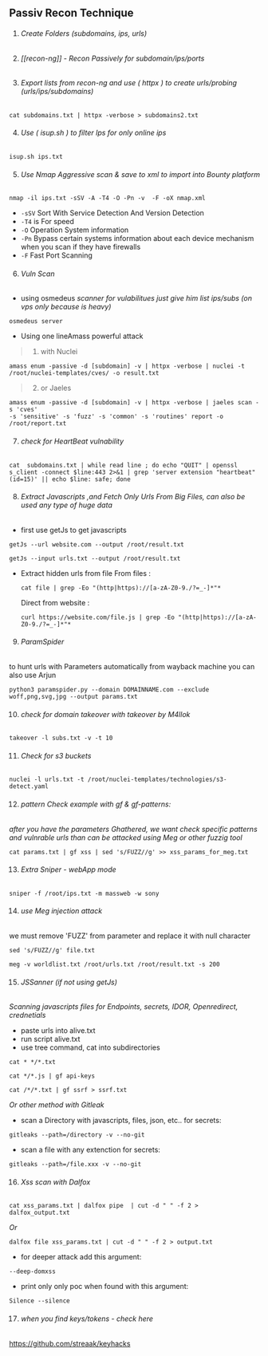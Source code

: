  ## Passiv Recon Technique
  
1. ###### Create Folders (subdomains, ips, urls)

2. ###### [[recon-ng]]  - Recon Passively for subdomain/ips/ports

3. ###### Export lists from recon-ng and use ( httpx ) to create urls/probing (urls/ips/subdomains)
~~~  ~~~
cat subdomains.txt | httpx -verbose > subdomains2.txt 
~~~

4. ###### Use ( isup.sh ) to filter Ips for only online ips 
~~~  ~~~
isup.sh ips.txt
~~~

5. ###### Use Nmap Aggressive scan & save to xml to import into Bounty platform
~~~  ~~~
nmap -il ips.txt -sSV -A -T4 -O -Pn -v  -F -oX nmap.xml
~~~
- `-sSV` Sort With Service Detection And Version Detection
- `-T4` is For speed
- `-O` Operation System information
- `-Pn` Bypass certain systems information about each device mechanism when you scan if they have firewalls
- `-F` Fast Port Scanning

6. ###### Vuln Scan
- using osmedeus 
*scanner for vulabilitues just give him list ips/subs (on vps only because is heavy)*
~~~ ~~~
osmedeus server
~~~
- Using one lineAmass powerful attack

>1. with Nuclei
~~~ ~~~
amass enum -passive -d [subdomain] -v | httpx -verbose | nuclei -t 
/root/nuclei-templates/cves/ -o result.txt
~~~
> 2. or Jaeles
~~~ ~~~
amass enum -passive -d [subdomain] -v | httpx -verbose | jaeles scan -s 'cves' 
-s 'sensitive' -s 'fuzz' -s 'common' -s 'routines' report -o /root/report.txt
~~~

7. ###### check for HeartBeat vulnability
~~~ ~~~
cat  subdomains.txt | while read line ; do echo "QUIT" | openssl s_client -connect $line:443 2>&1 | grep 'server extension "heartbeat" (id=15)' || echo $line: safe; done
~~~

8. ###### Extract Javascripts ,and Fetch Only Urls From Big Files, can also be used any type of huge data
- first use getJs to get javascripts
 ~~~ ~~~
getJs --url website.com --output /root/result.txt
 ~~~
~~~ ~~~
getJs --input urls.txt --output /root/result.txt
~~~
- Extract hidden urls from file 
    From files :
    ~~~ ~~~
    cat file | grep -Eo "(http|https)://[a-zA-Z0-9./?=_-]*"*
    ~~~
    Direct from website :
    ~~~ ~~~
    curl https://website.com/file.js | grep -Eo "(http|https)://[a-zA-Z0-9./?=_-]*"*
    ~~~

9. ###### ParamSpider
to hunt urls with Parameters automatically from wayback machine you can also use Arjun
~~~ ~~~
python3 paramspider.py --domain DOMAINNAME.com --exclude woff,png,svg,jpg --output params.txt
~~~

10. ###### check for domain takeover with takeover by M4llok
~~~ ~~~
takeover -l subs.txt -v -t 10
~~~

11. ###### Check for s3 buckets
~~~ ~~~
nuclei -l urls.txt -t /root/nuclei-templates/technologies/s3-detect.yaml
~~~

12. ###### pattern Check example with gf & gf-patterns:
*after you have the parameters Ghathered, we want check specific patterns and vulnrable urls
than can be attacked using Meg or other fuzzig tool*
~~~ ~~~
cat params.txt | gf xss | sed 's/FUZZ//g' >> xss_params_for_meg.txt
~~~

13. ###### Extra Sniper - webApp mode
~~~ ~~~
sniper -f /root/ips.txt -m massweb -w sony
~~~

14. ###### use Meg injection attack
we must remove 'FUZZ' from parameter and replace it with null character
~~~ ~~~
sed 's/FUZZ//g' file.txt
~~~
~~~ ~~~
meg -v worldlist.txt /root/urls.txt /root/result.txt -s 200
~~~

15. ###### JSSanner (if not using getJs)

*Scanning javascripts files for Endpoints, secrets, IDOR, Openredirect, crednetials*

- paste urls into alive.txt 
- run script alive.txt  
- use tree command, cat into subdirectories
~~~ ~~~
cat * */*.txt
~~~
~~~ ~~~
cat */*.js | gf api-keys
~~~
~~~ ~~~
cat /*/*.txt | gf ssrf > ssrf.txt
~~~

*Or other method with Gitleak*
- scan a Directory with javascripts, files, json, etc.. for secrets:
~~~ ~~~
gitleaks --path=/directory -v --no-git
~~~

- scan a file with any extenction for secrets:
~~~ ~~~
gitleaks --path=/file.xxx -v --no-git
~~~

16. ###### Xss scan with Dalfox
~~~ ~~~
cat xss_params.txt | dalfox pipe  | cut -d " " -f 2 > dalfox_output.txt
~~~
*Or*
~~~ ~~~
dalfox file xss_params.txt | cut -d " " -f 2 > output.txt
~~~
- for deeper attack add this argument:
~~~ ~~~
--deep-domxss
~~~
- print only only poc when found with this argument:
~~~ ~~~
Silence --silence
~~~

17. ###### when you find keys/tokens - check here
https://github.com/streaak/keyhacks
